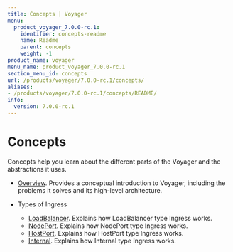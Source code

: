 ```yaml
---
title: Concepts | Voyager
menu:
  product_voyager_7.0.0-rc.1:
    identifier: concepts-readme
    name: Readme
    parent: concepts
    weight: -1
product_name: voyager
menu_name: product_voyager_7.0.0-rc.1
section_menu_id: concepts
url: /products/voyager/7.0.0-rc.1/concepts/
aliases:
- /products/voyager/7.0.0-rc.1/concepts/README/
info:
  version: 7.0.0-rc.1
---
```


# Concepts

Concepts help you learn about the different parts of the Voyager and the abstractions it uses.

- [Overview](/products/voyager/7.0.0-rc.1/concepts/overview). Provides a conceptual introduction to Voyager, including the problems it solves and its high-level architecture.

- Types of Ingress
  - [LoadBalancer](/products/voyager/7.0.0-rc.1/concepts/ingress-types/loadbalancer). Explains how LoadBalancer type Ingress works.
  - [NodePort](/products/voyager/7.0.0-rc.1/concepts/ingress-types/nodeport). Explains how NodePort type Ingress works.
  - [HostPort](/products/voyager/7.0.0-rc.1/concepts/ingress-types/hostport). Explains how HostPort type Ingress works.
  - [Internal](/products/voyager/7.0.0-rc.1/concepts/ingress-types/internal). Explains how Internal type Ingress works.
